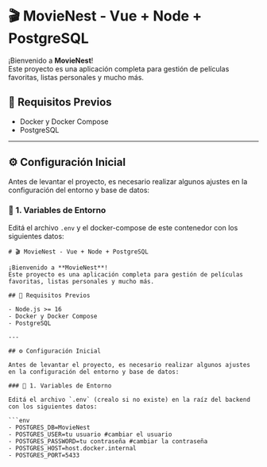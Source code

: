 # 🎬 MovieNest - Vue + Node + PostgreSQL

¡Bienvenido a **MovieNest**!  
Este proyecto es una aplicación completa para gestión de películas favoritas, listas personales y mucho más.

## 🚀 Requisitos Previos

- Docker y Docker Compose
- PostgreSQL

---

## ⚙️ Configuración Inicial

Antes de levantar el proyecto, es necesario realizar algunos ajustes en la configuración del entorno y base de datos:

### 📄 1. Variables de Entorno

Editá el archivo `.env` y el docker-compose de este contenedor con los siguientes datos:

```env
# 🎬 MovieNest - Vue + Node + PostgreSQL

¡Bienvenido a **MovieNest**!  
Este proyecto es una aplicación completa para gestión de películas favoritas, listas personales y mucho más.

## 🚀 Requisitos Previos

- Node.js >= 16
- Docker y Docker Compose
- PostgreSQL

---

## ⚙️ Configuración Inicial

Antes de levantar el proyecto, es necesario realizar algunos ajustes en la configuración del entorno y base de datos:

### 📄 1. Variables de Entorno

Editá el archivo `.env` (crealo si no existe) en la raíz del backend con los siguientes datos:

```env
- POSTGRES_DB=MovieNest
- POSTGRES_USER=tu usuario #cambiar el usuario
- POSTGRES_PASSWORD=tu contraseña #cambiar la contraseña
- POSTGRES_HOST=host.docker.internal
- POSTGRES_PORT=5433

